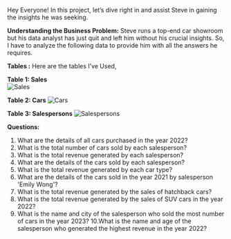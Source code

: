 Hey Everyone!
In this project, let’s dive right in and assist Steve in gaining the insights he was seeking.

**Understanding the Business Problem:**
Steve runs a top-end car showroom but his data analyst has just quit and left him without his crucial insights.
So, I have to analyze the following data to provide him with all the answers he requires.



**Tables :**
Here are the tables I’ve Used, 


**Table 1: Sales**  
![Sales](https://github.com/imdraihanislam3/Steve-s-Car-Showroom-Analysis/assets/173987254/17be47d3-a232-45de-9d49-a161ea49f0b7)


**Table 2: Cars**
![Cars](https://github.com/imdraihanislam3/Steve-s-Car-Showroom-Analysis/assets/173987254/a88df4fe-2e49-4c56-885d-4d104fd66521)

**Table 3: Salespersons**
![Salespersons](https://github.com/imdraihanislam3/Steve-s-Car-Showroom-Analysis/assets/173987254/761e7e99-a212-45af-a894-47b82d804701)



  **Questions:**

1. What are the details of all cars purchased in the year 2022?
2. What is the total number of cars sold by each salesperson?
3. What is the total revenue generated by each salesperson?
4. What are the details of the cars sold by each salesperson?
5. What is the total revenue generated by each car type?
6. What are the details of the cars sold in the year 2021 by salesperson 'Emily Wong'?
7. What is the total revenue generated by the sales of hatchback cars?
8. What is the total revenue generated by the sales of SUV cars in the year 2022?
9. What is the name and city of the salesperson who sold the most number of cars in the year 2023?
10.What is the name and age of the salesperson who generated the highest revenue in the year 2022?


   





   
